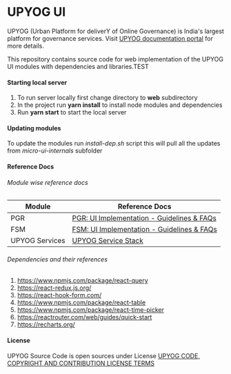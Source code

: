 # UPYOG UI
UPYOG (Urban Platform for deliverY of Online Governance) is India's largest platform for governance services. Visit [UPYOG documentation portal](https://upyog-docs.gitbook.io/upyog-v-1.0/) for more details.

This repository contains source code for web implementation of the UPYOG UI modules with dependencies and libraries.TEST

#### Starting local server
1. To run server locally first change directory to **web** subdirectory
1. In the project run **yarn install** to install node modules and dependencies 
1. Run **yarn start** to start the local server

#### Updating modules
To update the modules run *install-dep.sh* script this will pull all the updates from *micro-ui-internals* subfolder

#### Reference Docs

###### Module wise reference docs
Module | Reference Docs
------ | --------------
PGR | [PGR: UI Implementation - Guidelines & FAQs](https://upyog-docs.gitbook.io/upyog-v-1.0/upyog-1/platform/customize-upyog/upyog-ui-implementation-development-guidelines-and-faqs/pgr-ui-implementation-guidelines-and-faqs)
FSM | [FSM: UI Implementation - Guidelines & FAQs](https://upyog-docs.gitbook.io/upyog-v-1.0/upyog-1/platform/customize-upyog/upyog-ui-implementation-development-guidelines-and-faqs/fsm-ui-implementation-guidelines-and-faqs)
UPYOG Services | [UPYOG Service Stack](https://upyog-docs.gitbook.io/upyog-v-1.0/upyog-1/platform/configure-upyog/configuring-upyog-service-stack)

###### Dependencies and their references
1. https://www.npmjs.com/package/react-query
2. https://react-redux.js.org/
3. https://react-hook-form.com/
4. https://www.npmjs.com/package/react-table
5. https://www.npmjs.com/package/react-time-picker
6. https://reactrouter.com/web/guides/quick-start
7. https://recharts.org/

#### License
UPYOG Source Code is open sources under License [UPYOG CODE, COPYRIGHT AND CONTRIBUTION LICENSE TERMS](https://upyog.niua.org/employee/Upyog%20Code%20and%20Copyright%20License_v1.pdf)
